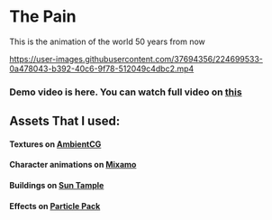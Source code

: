 # The Pain
 This is the animation of the world 50 years from now



https://user-images.githubusercontent.com/37694356/224699533-0a478043-b392-40c6-9f78-512049c4dbc2.mp4

### Demo video is here. You can watch full video on [this](https://www.youtube.com/watch?v=maT7Ph8gAeY)

## Assets That I used:
####  Textures on [AmbientCG](https://ambientcg.com/)
####  Character animations on [Mixamo](https://www.mixamo.com/)
####  Buildings on [Sun Tample](https://assetstore.unity.com/packages/3d/environments/sun-temple-115417)
####  Effects on [Particle Pack](https://assetstore.unity.com/packages/vfx/particles/particle-pack-127325)
